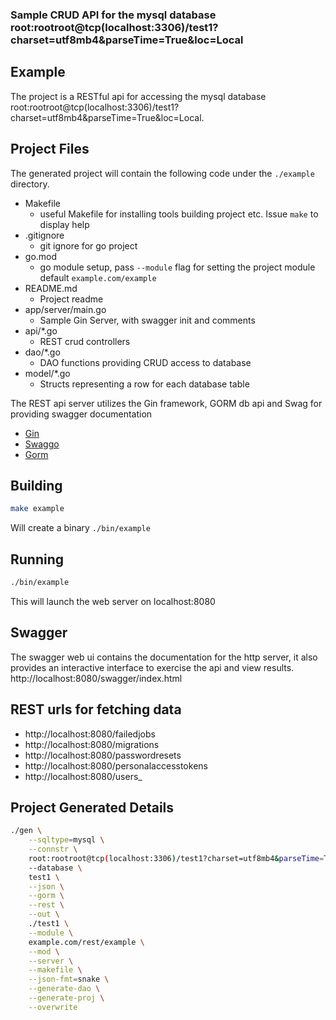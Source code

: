 [comment]: <> (This is a generated file please edit source in ./templates)
[comment]: <> (All modification will be lost, you have been warned)
[comment]: <> ()
### Sample CRUD API for the mysql database root:rootroot@tcp(localhost:3306)/test1?charset=utf8mb4&parseTime=True&loc=Local

## Example
The project is a RESTful api for accessing the mysql database root:rootroot@tcp(localhost:3306)/test1?charset=utf8mb4&parseTime=True&loc=Local.

## Project Files
The generated project will contain the following code under the `./example` directory.
* Makefile
  * useful Makefile for installing tools building project etc. Issue `make` to display help
* .gitignore
  * git ignore for go project
* go.mod
  * go module setup, pass `--module` flag for setting the project module default `example.com/example`
* README.md
  * Project readme
* app/server/main.go
  * Sample Gin Server, with swagger init and comments
* api/*.go
  * REST crud controllers
* dao/*.go
  * DAO functions providing CRUD access to database
* model/*.go
  * Structs representing a row for each database table

The REST api server utilizes the Gin framework, GORM db api and Swag for providing swagger documentation
* [Gin](https://github.com/gin-gonic/gin)
* [Swaggo](https://github.com/swaggo/swag)
* [Gorm](https://github.com/jinzhu/gorm)

## Building
```.bash
make example
```
Will create a binary `./bin/example`

## Running
```.bash
./bin/example
```
This will launch the web server on localhost:8080

## Swagger
The swagger web ui contains the documentation for the http server, it also provides an interactive interface to exercise the api and view results.
http://localhost:8080/swagger/index.html

## REST urls for fetching data


* http://localhost:8080/failedjobs
* http://localhost:8080/migrations
* http://localhost:8080/passwordresets
* http://localhost:8080/personalaccesstokens
* http://localhost:8080/users_

## Project Generated Details
```.bash
./gen \
    --sqltype=mysql \
    --connstr \
    root:rootroot@tcp(localhost:3306)/test1?charset=utf8mb4&parseTime=True&loc=Local \
    --database \
    test1 \
    --json \
    --gorm \
    --rest \
    --out \
    ./test1 \
    --module \
    example.com/rest/example \
    --mod \
    --server \
    --makefile \
    --json-fmt=snake \
    --generate-dao \
    --generate-proj \
    --overwrite
```











